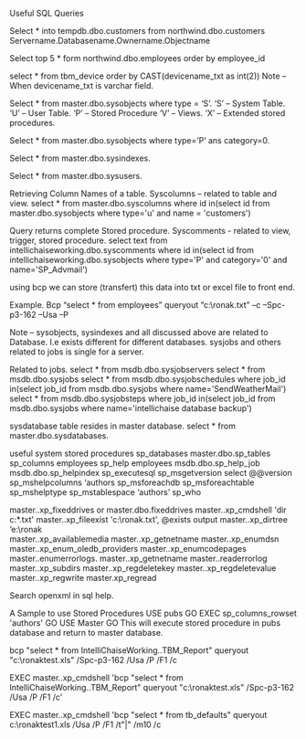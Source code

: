 Useful SQL Queries

Select * into tempdb.dbo.customers from northwind.dbo.customers
Servername.Databasename.Ownername.Objectname

Select top 5 * form northwind.dbo.employees order by employee_id

select * from tbm_device order by CAST(devicename_txt as int(2))
Note – When devicename_txt is varchar field.

Select * from master.dbo.sysobjects where type = ‘S’.
‘S’ – System Table.
‘U’ – User Table.
‘P’ – Stored Procedure
‘V’ – Views.
‘X’ – Extended stored procedures.

Select * from master.dbo.sysobjects where type=’P’ ans category=0.

Select * from master.dbo.sysindexes.

Select * from master.dbo.sysusers.

Retrieving Column Names of a table.
Syscolumns – related to table and view.
select * from master.dbo.syscolumns where id in(select id from master.dbo.sysobjects where type='u' and name = 'customers')

Query returns complete Stored procedure.
Syscomments -  related to view, trigger, stored procedure.
select text from intellichaiseworking.dbo.syscomments where id in(select id from intellichaiseworking.dbo.sysobjects where type='P' and category='0' and name='SP_Advmail')

using bcp we can store (transfert) this data into txt or excel file to front end.

Example.
Bcp “select * from employees”  queryout “c:\ronak.txt” –c –Spc-p3-162 –Usa –P

Note – sysobjects, sysindexes and all discussed above are related to Database. I.e exists 
different for different databases.
sysjobs and others related to jobs is single for a server.

Related to jobs.
select * from msdb.dbo.sysjobservers
select * from msdb.dbo.sysjobs
select * from msdb.dbo.sysjobschedules where job_id in(select job_id from msdb.dbo.sysjobs where name='SendWeatherMail')
select * from msdb.dbo.sysjobsteps where job_id in(select job_id from msdb.dbo.sysjobs where name='intellichaise database backup')

sysdatabase table resides in master database.
select * from master.dbo.sysdatabases.


useful system stored procedures
sp_databases
master.dbo.sp_tables
sp_columns employees
sp_help employees
msdb.dbo.sp_help_job
msdb.dbo.sp_helpindex
sp_executesql
sp_msgetversion
select @@version
sp_mshelpcolumns ‘authors
sp_msforeachdb
sp_msforeachtable
sp_mshelptype
sp_mstablespace ‘authors’
sp_who

master..xp_fixeddrives  or master.dbo.fixeddrives
master..xp_cmdshell 'dir c:\*.txt'
master..xp_fileexist 'c:\ronak.txt', @exists output
master..xp_dirtree ‘e:\ronak\
master..xp_availablemedia
master..xp_getnetname
master..xp_enumdsn
master..xp_enum_oledb_providers
master..xp_enumcodepages
master..enumerrorlogs.
master..xp_getnetname
master..readerrorlog
master..xp_subdirs
master..xp_regdeletekey
master..xp_regdeletevalue
master..xp_regwrite
master.xp_regread

Search openxml in sql help.

A Sample to use Stored Procedures 
USE pubs
GO
EXEC sp_columns_rowset 'authors'
GO
USE Master
GO
This will execute stored procedure in pubs database and return to master database.


bcp "select * from IntelliChaiseWorking..TBM_Report" queryout "c:\ronaktest.xls" /Spc-p3-162 /Usa /P /F1 /c

EXEC master..xp_cmdshell 'bcp "select * from IntelliChaiseWorking..TBM_Report" queryout "c:\ronaktest.xls" /Spc-p3-162 /Usa /P /F1 /c'

EXEC master..xp_cmdshell 'bcp "select * from tb_defaults" queryout c:\ronaktest1.xls /Usa /P /F1  /t"|" /m10 /c
